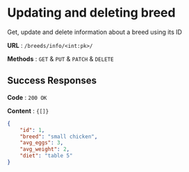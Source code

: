 # Updating and deleting breed

Get, update and delete information about a breed using its ID

**URL** : `/breeds/info/<int:pk>/`

**Methods** : `GET` & `PUT` & `PATCH` & `DELETE`


## Success Responses

**Code** : `200 OK`

**Content** : `{[]}`

```json
{
    "id": 1,
    "breed": "small chicken",
    "avg_eggs": 3,
    "avg_weight": 2,
    "diet": "table 5"
}
```
